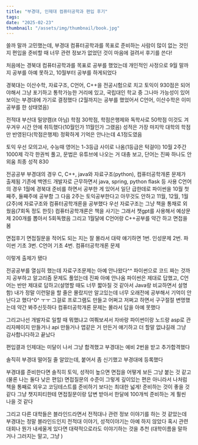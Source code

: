 ```yaml
---
title: "부경대, 인제대 컴퓨터공학과 편입 후기"
tags:
date: "2025-02-23"
thumbnail: "/assets/img/thumbnail/book.jpg"
---
```


쓸까 말까 고민했는데, 부경대 컴퓨터공학과를 목표로 준비하는 사람이 많이 없는 것인지
편입을 준비할 때 너무 관련 정보가 없었던 것이 마음에 걸려서 후기를 쓴다!

처음에는 경북대 컴퓨터공학과를 목표로 공부를 했었는데
개인적인 사정으로 9월 말까지 공부를 아예 못하고, 10월부터 공부를 하게되었다 

경북대는 이산수학, 자료구조, C언어, C++을 전공시험으로 치고 토익이 930점은 되어야해서
그냥 포기하고 통학가능한 거리에 있고, 국립대인 학교 중 그나마 가능성이 있어보이는 부경대에 가기로 결정했다
(2월까지는 공부를 했었어서 C언어, 이산수학은 이미 공부를 한 상태였음)


전적대
부산대 밀양캠(it 아님) 학점 30학점, 학점은행제와 독학사로 50학점
이것도 겨우겨우 시간 안에 취득했다(10월인가 11월인가 그랬음)
성적은 가장 마지막 대학의 학점만 반영된다(학점은행제)
정확하게 기억은 안나는데 4.1정도였음

토익
우선 모의고사, 수능때 영어는 1-3등급 사이로 나옴(1등급은 턱걸이)
10월 2주간 1000제 각각 한권씩 풀고, 문법은 유튜브에 나오는 거 대충 보고,
단어는 진짜 하나도 안외움
최종 성적 830

전공공부
부경대의 경우 C, C++, java와 자료구조(python), 컴퓨터공학개론 문제가 출제됨
기존에 백엔드 개발자로 근무하면서 java, spring, python flask 등 사용
C언어의 경우 1월에 경북대 준비를 하면서 공부한 게 있어서
일단 급한데로 파이썬을 10월 첫째주, 둘째주에 공부함
그 다음 2주는 토익공부한다고 아무것도 안하고
11월, 12월, 1월(2주)에 자료구조와 컴퓨터공학개론을 공부했다
우선 자료구조는 그냥 책을 통채로 외웠음(7회독 정도 한듯)
컴퓨터공학개론은 책을 사기는 그래서 챗gpt를 사용해서 예상문제 200개를 뽑아서 5회독했음
그리고 1월달에 C언어랑 C++공부를 약간 하고 면접을 봄

면접후기
면접질문을 적어도 되는 지는 잘 몰라서 대략 얘기하면
1번. 인성문제
2번. 파이썬 기초
3번. C언어 기초
4번. 컴퓨터공학개론 문제

이렇게 출제가 됐다

전공공부를 열심히 했는데 자료구조문제는 아예 안나왔다^^
파이썬으로 코드 짜는 것까지 공부하고 알고리즘 문제도 풀었는데
진짜 아예 안나옴
파이썬은 제대로 답했고, 
C언어는 반만 제대로 답하고(설명할 때도 너무 짧아질 것 같아서 Java랑 비교하면서 설명함) 
내가 정말 이런말을 할 줄은 몰랐지만
알고있는데 너무 오래전에 공부해서 기억이 안난다고 했다^0^ ㅜㅜ
그걸로 프로그램도 만들고 어쩌고 저쩌고 하면서 구구절절 변명했는데 약간 봐주신듯하다
컴퓨터공학개론 문제는 몰라서 답을 아예 못했다

그리고나선 개발자로 일할 때 뭐했냐고 여쭤보셔서
자바랑 파이썬이랑 노드랑 asp로 관리자페이지 만들거나 api 만들거나
앱같은 거 만든거 얘기하고 더 할말 없냐길래 그냥 감사합니다하고 끝났다



편입결과
인제대는 미달이 나서 그냥 합격했고
부경대는 예비 2번을 받고 추가합격했다

솔직히 부경대 떨어질 줄 알았는데, 붙어서 좀 신기했고 부경대에 등록했다



부경대를 준비한다면 솔직히 토익, 성적이 높으면 면접을 어떻게 보든 그냥 붙는 것 같고
(물론 나는 둘다 낮은 편임)
면접질문의 수준이 그렇게 깊이있는 편은 아니라서
나처럼 책을 통째로 외우고 코딩테스트를 준비하기 보다는 
최대한 넓게! 준비하는 것이 좋을 것 같다
그냥 챗지피티한테 면접질문이랑 답변 받아서 한달에 100개씩 준비하는 게 훨씬 나을 것 같다

그리고 다른 대학들은 블라인드라면서 전적대나 관련 정보 이야기를 하는 것 같았는데
부경대는 정말 블라인드인지 전적대 이야기, 성적이야기는 아예 하지 않았다
혹시 관련 대회나 뭔가 내세울게 있다면 대략적으로라도 이야기하는 것을 추천
(대학이름을 말하거나 그러지는 말고, 그냥 )

